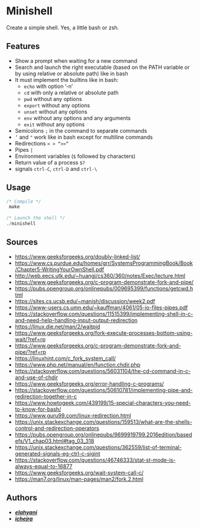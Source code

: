 # Minishell
 Create a simple shell. Yes, a little bash or zsh.
## Features
- Show a prompt when waiting for a new command
- Search and launch the right executable (based on the PATH variable or by using relative or absolute path) like in bash
- It must implement the builtins like in bash:
  - ```echo``` with option ’-n’
  - ```cd``` with only a relative or absolute path
  - ```pwd``` without any options
  - ```export``` without any options
  - ```unset``` without any options
  - ```env``` without any options and any arguments
  - ```exit``` without any options
- Semicolons ```;``` in the command to separate commands
- ```’``` and ```"``` work like in bash except for multiline commands
- Redirections ```< > “>>”```
- Pipes ```|```
- Environment variables (```$``` followed by characters)
- Return value of a process ```$?```
- signals ```ctrl-C```, ```ctrl-D``` and ```ctrl-\```
## Usage
```c
/* Compile */
 make
 
/* Launch the shell */
./minishell
```
## Sources
* https://www.geeksforgeeks.org/doubly-linked-list/
* https://www.cs.purdue.edu/homes/grr/SystemsProgrammingBook/Book/Chapter5-WritingYourOwnShell.pdf
* http://web.eecs.utk.edu/~huangj/cs360/360/notes/Exec/lecture.html
* https://www.geeksforgeeks.org/c-program-demonstrate-fork-and-pipe/
* https://pubs.opengroup.org/onlinepubs/009695399/functions/getcwd.html
* https://sites.cs.ucsb.edu/~manish/discussion/week2.pdf
* https://www-users.cs.umn.edu/~kauffman/4061/05-io-files-pipes.pdf
* https://stackoverflow.com/questions/11515399/implementing-shell-in-c-and-need-help-handling-input-output-redirection
* https://linux.die.net/man/2/waitpid
* https://www.geeksforgeeks.org/fork-execute-processes-bottom-using-wait/?ref=rp
* https://www.geeksforgeeks.org/c-program-demonstrate-fork-and-pipe/?ref=rp
* https://linuxhint.com/c_fork_system_call/
* https://www.php.net/manual/en/function.chdir.php
* https://stackoverflow.com/questions/56031104/the-cd-command-in-c-and-use-of-chdir
* https://www.geeksforgeeks.org/error-handling-c-programs/
* https://stackoverflow.com/questions/50610781/implementing-pipe-and-redirection-together-in-c
* https://www.howtogeek.com/439199/15-special-characters-you-need-to-know-for-bash/
* https://www.guru99.com/linux-redirection.html
* https://unix.stackexchange.com/questions/159513/what-are-the-shells-control-and-redirection-operators
* https://pubs.opengroup.org/onlinepubs/9699919799.2016edition/basedefs/V1_chap03.html#tag_03_318
* https://unix.stackexchange.com/questions/362559/list-of-terminal-generated-signals-eg-ctrl-c-sigint
* https://stackoverflow.com/questions/46746333/stat-st-mode-is-always-equal-to-16877
* https://www.geeksforgeeks.org/wait-system-call-c/
* https://man7.org/linux/man-pages/man2/fork.2.html
## Authors
- ***[elahyani](https://github.com/L-ELHASSANE)***
- ***[ichejra](https://github.com/iTree-m)***
